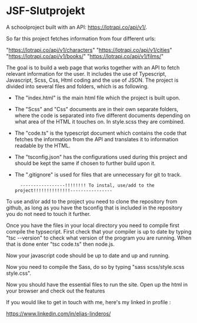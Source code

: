 # JSF-Slutprojekt

A schoolproject built with an API: https://lotrapi.co/api/v1/.

So far this project fetches information from four different urls:

"https://lotrapi.co/api/v1/characters"
"https://lotrapi.co/api/v1/cities"
"https://lotrapi.co/api/v1/books/"
"https://lotrapi.co/api/v1/films/"

The goal is to build a web page that works together with an API to fetch relevant information for the user.
It includes the use of Typescript, Javascript, Scss, Css, Html coding and the use of JSON.
The project is divided into several files and folders, which is as following.


* The "index.html" is the main html file which the project is built upon.


* The "Scss" and "Css" documents are in their own separate folders, where the code is separated into five different documents depending on what area of the HTML it touches on. In style.scss they are combined.


* The "code.ts" is the typescript document which contains the code that fetches the information from the API and translates it to information readable by the HTML.


* The "tsconfig.json" has the configurations used during this project and should be kept the same if chosen to further build upon it.


* The ".gitignore" is used for files that are unnecessary for git to track.


        -----------------!!!!!!!! To instal, use/add to the project!!!!!!!!!!!!!!----------------




To use and/or add to the project you need to clone the repository from github, as long as you have the tsconfig that is included in the repository you do not need to touch it further.


Once you have the files in your local directory you need to compile first compile the typsecript.
First check that your compiler is up to date by typing "tsc --version" to check what version of the program you are running.
When that is done enter "tsc code.ts" then node.js.


Now your javascript code should be up to date and up and running.




Now you need to compile the Sass, do so by typing "sass scss/style.scss style.css".



Now you should have the essential files to run the site.
Open up the html in your browser and check out the features



If you would like to get in touch with me, here's my linked in profile :

https://www.linkedin.com/in/elias-linderos/



